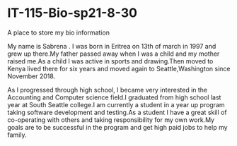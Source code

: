 # IT-115-Bio-sp21-8-30
A place to store my bio information


My name is Sabrena . I was born in Eritrea on 13th of march in 1997 and grew up there.My father passed away when I was a child and my mother raised me.As a child I was active in sports and drawing.Then moved to Kenya lived there  for six years and moved again to Seattle,Washington since November 2018. 

   As I progressed through high school, I became very interested  in the Accounting and  Computer science field.I graduated from high school  last year at South Seattle college.I am currently  a student in a year up program  taking software development and testing.As a student I have a great skill of co-operating   with others  and taking responsibility for my own work.My goals are to be successful in the program and get high paid jobs to help my family.


